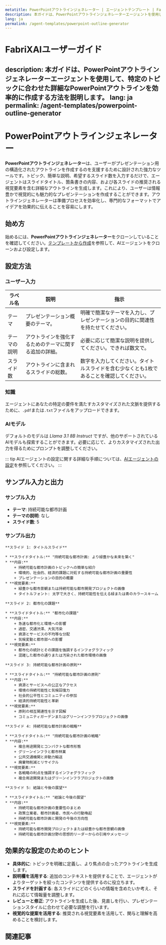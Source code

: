 ```yaml
---
metatitle: PowerPointアウトラインジェネレーター | エージェントテンプレート | FabriXAIユーザーガイド
description: 本ガイドは、PowerPointアウトラインジェネレーターエージェントを使用して、特定のトピックに合わせた詳細なPowerPointアウトラインを効率的に作成する方法を説明します。
lang: ja
permalink: /agent-templates/powerpoint-outline-generator
---
```


# FabriXAIユーザーガイド
description: 本ガイドは、PowerPointアウトラインジェネレーターエージェントを使用して、特定のトピックに合わせた詳細なPowerPointアウトラインを効率的に作成する方法を説明します。
lang: ja
permalink: /agent-templates/powerpoint-outline-generator
---

# PowerPointアウトラインジェネレーター

**PowerPointアウトラインジェネレーター**は、ユーザーがプレゼンテーション用の構造化されたアウトラインを作成するのを支援するために設計された強力なツールです。トピック、簡単な説明、希望するスライド数を入力するだけで、エージェントはスライドタイトル、箇条書きの内容、および各スライドの推奨される視覚要素を含む詳細なアウトラインを生成します。これにより、ユーザーは情報豊かで視覚的にも魅力的なプレゼンテーションを作成することができます。アウトラインジェネレーターは準備プロセスを効率化し、専門的なフォーマットでアイデアを効果的に伝えることを容易にします。

## 始め方

始めるには、**PowerPointアウトラインジェネレーター**をクローンしていることを確認してください。[テンプレートから作成](/en-us/create-from-templates/)を参照して、AIエージェントをクローンおよび設定します。

## 設定方法

### ユーザー入力

| ラベル名                | 説明                                                   | 指示                                                         |
| ----------------------- | ------------------------------------------------------ | ------------------------------------------------------------ |
| テーマ                   | プレゼンテーション概要のテーマ。                        | 明確で簡潔なテーマを入力し、プレゼンテーションの目的に関連性を持たせてください。 |
| テーマの説明             | アウトラインを強化するためのテーマに関する追加の詳細。  | 必要に応じて簡潔な説明を提供してください。できれば数文で。      |
| スライド数               | アウトラインに含まれるスライドの総数。                    | 数字を入力してください。タイトルスライドを含む少なくとも1枚であることを確認してください。 |

### 知識

エージェントにあなたの特定の要件を満たすカスタマイズされた文脈を提供するために、`.pdf`または`.txt`ファイルをアップロードできます。

### AIモデル

デフォルトのモデルは *Llama 3.1 8B Instruct* ですが、他のサポートされているAIモデルも探索することができます。必要に応じて、よりカスタマイズされた出力を得るためにプロンプトを調整してください。

::: tip
AIエージェントの設定に関する詳細な手順については、[AIエージェントの設定](/en-us/configuer-ai-agent/)を参照してください。
:::

## サンプル入力と出力

### サンプル入力

- **テーマ**: 持続可能な都市計画
- **テーマの説明**: なし
- **スライド数**: 5

### サンプル出力

```
**スライド 1: タイトルスライド**

* **スライドタイトル:** "持続可能な都市計画: より緑豊かな未来を築く"
* **内容:**
	+ 持続可能な都市計画のトピックへの簡単な紹介
	+ 環境的、社会的、経済的課題に対処する持続可能な都市計画の重要性
	+ プレゼンテーションの目的の概要
* **視覚要素:**
	+ 緑豊かな都市景観または持続可能な都市開発プロジェクトの画像
	+ タイトルフォント: 太字で大きく、持続可能性を伝える緑または青のカラースキーム

**スライド 2: 都市化の課題**

* **スライドタイトル:** "都市化の課題"
* **内容:**
	+ 急速な都市化と環境への影響
	+ 過密、交通渋滞、大気汚染
	+ 資源とサービスの不均等な分配
	+ 気候変動と都市部への影響
* **視覚要素:**
	+ 都市化の統計とその課題を強調するインフォグラフィック
	+ 混雑した都市の通りまたは汚染された都市環境の画像

**スライド 3: 持続可能な都市計画の原則**

* **スライドタイトル:** "持続可能な都市計画の原則"
* **内容:**
	+ 資源とサービスへの公正なアクセス
	+ 環境の持続可能性と気候回復力
	+ 社会的公平性とコミュニティの参加
	+ 経済的持続可能性と革新
* **視覚要素:**
	+ 原則の相互関連性を示す図解
	+ コミュニティガーデンまたはグリーンインフラプロジェクトの画像

**スライド 4: 持続可能な都市計画の戦略**

* **スライドタイトル:** "持続可能な都市計画の戦略"
* **内容:**
	+ 複合用途開発とコンパクトな都市形態
	+ グリーンインフラと都市林業
	+ 公共交通機関と非動力輸送
	+ 廃棄物削減とリサイクル
* **視覚要素:**
	+ 各戦略の利点を強調するインフォグラフィック
	+ 複合用途開発またはグリーンインフラプロジェクトの画像

**スライド 5: 結論と今後の展望**

* **スライドタイトル:** "結論と今後の展望"
* **内容:**
	+ 持続可能な都市計画の重要性のまとめ
	+ 政策立案者、都市計画者、市民への行動喚起
	+ 持続可能な都市計画と開発の今後の方向性
* **視覚要素:**
	+ 持続可能な都市開発プロジェクトまたは緑豊かな都市景観の画像
	+ 持続可能な都市計画分野の思想的リーダーからの引用やメッセージ
```

## 効果的な設定のためのヒント

- **具体的に**: トピックを明確に定義し、より焦点の合ったアウトラインを生成します。
- **説明欄を活用する**: 追加のコンテキストを提供することで、エージェントがよりターゲットを絞ったコンテンツを提供するのに役立ちます。
- **スライドを計画する**: 各スライドにどのくらいの情報を含めたいか考え、それに応じて情報量を調整します。
- **レビューと修正**: アウトラインを生成した後、見直しを行い、プレゼンテーションスタイルに合わせて必要な調整を行います。
- **視覚的な提案を活用する**: 推奨される視覚要素を活用して、関与と理解を高めることを検討します。

## 関連記事

